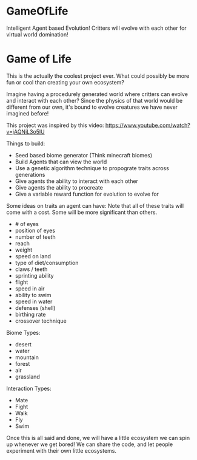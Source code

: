 # GameOfLife
Intelligent Agent based Evolution! Critters will evolve with each other for virtual world domination!

# Game of Life

This is the actually the coolest project ever.
What could possibly be more fun or cool than creating your own ecosystem?


Imagine having a procedurely generated world where critters can evolve and interact with each other?
Since the physics of that world would be different from our own, it's bound to evolve creatures we have never imagined before!


This project was inspired by this video:
https://www.youtube.com/watch?v=jAQNiL3o5lU


Things to build:
- Seed based biome generator (Think minecraft biomes)
- Build Agents that can view the world
- Use a genetic algorithm technique to propograte traits across generations
- Give agents the ability to interact with each other
- Give agents the ability to procreate
- Give a variable reward function for evolution to evolve for


Some ideas on traits an agent can have:
Note that all of these traits will come with a cost. Some will be more significant than others.
- \# of eyes
- position of eyes
- number of teeth
- reach
- weight
- speed on land
- type of diet/consumption
- claws / teeth
- sprinting ability
- flight
- speed in air
- ability to swim
- speed in water
- defenses (shell)
- birthing rate
- crossover technique


Biome Types:
- desert
- water
- mountain
- forest
- air
- grassland


Interaction Types:
- Mate
- Fight
- Walk
- Fly
- Swim


Once this is all said and done, we will have a little ecosystem we can spin up whenever we get bored!
We can share the code, and let people experiment with their own little ecosystems.
